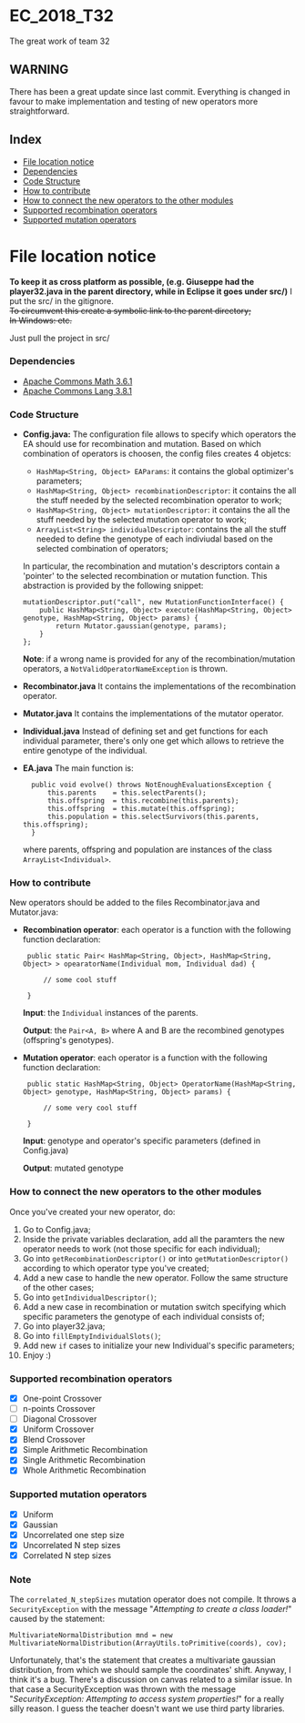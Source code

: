 # EC_2018_T32
The great work of team 32

## WARNING 
 There has been a great update since last commit. Everything is changed in favour to make implementation and testing of new operators more straightforward.

## Index

 - [File location notice](#file-location-notice)
 - [Dependencies](#dependencies)
 - [Code Structure](#code-structure)
 - [How to contribute](#how-to-contribute)
 - [How to connect the new operators to the other modules](#how-to-connect-the-new-operators-to-the-other-modules)
 - [Supported recombination operators](#supported-recombination-operators)
 - [Supported mutation operators](#supported-mutation-operators)

# File location notice
**To keep it as cross platform as possible, (e.g. Giuseppe had the player32.java in the parent directory, while in Eclipse it goes under src/)** I put the src/ in the gitignore.  
~~To circumvent this create a symbolic link to the parent directory;~~  
~~In Windows: etc.~~  

Just pull the project in src/



### Dependencies
 - [Apache Commons Math 3.6.1](http://commons.apache.org/proper/commons-math/)
 - [Apache Commons Lang 3.8.1](https://commons.apache.org/proper/commons-lang/download_lang.cgi)

### Code Structure
 - **Config.java:** The configuration file allows to specify which operators the EA should use for recombination and mutation. Based on which combination of operators is choosen, the config files creates 4 objetcs:
   - `HashMap<String, Object> EAParams`: it contains the global optimizer's parameters;
   - `HashMap<String, Object> recombinationDescriptor`: it contains the all the stuff needed by the selected recombination operator to work;
   - `HashMap<String, Object> mutationDescriptor`: it contains the all the stuff needed by the selected mutation operator to work;
   - `ArrayList<String> individualDescriptor`: contains the all the stuff needed to define the genotype of each indiviudal based on the selected combination of operators;

   In particular, the recombination and mutation's descriptors contain a 'pointer' to the selected recombination or mutation function. This abstraction is provided by the following snippet:

       mutationDescriptor.put("call", new MutationFunctionInterface() {
           public HashMap<String, Object> execute(HashMap<String, Object> genotype, HashMap<String, Object> params) {
               return Mutator.gaussian(genotype, params);
           }
       };

	**Note**: if a wrong name is provided for any of the recombination/mutation operators, a `NotValidOperatorNameException` is thrown.

- **Recombinator.java** It contains the implementations of the recombination operator.
- **Mutator.java** It contains the implementations of the mutator operator.
- **Individual.java** Instead of defining set and get functions for each individual parameter, there's only one get which allows to retrieve the entire genotype of the individual.
- **EA.java** The main function is:

		public void evolve() throws NotEnoughEvaluationsException {
			this.parents    = this.selectParents();
			this.offspring  = this.recombine(this.parents);
			this.offspring  = this.mutate(this.offspring);
			this.population = this.selectSurvivors(this.parents, this.offspring);
		}

	where parents, offspring and population are instances of the class `ArrayList<Individual>`.

### How to contribute
New operators should be added to the files Recombinator.java and Mutator.java:

 - **Recombination operator**: each operator is a function with the following function declaration:

		public static Pair< HashMap<String, Object>, HashMap<String, Object> > opearatorName(Individual mom, Individual dad) {

			// some cool stuff

		}

	**Input**: the `Individual` instances of the parents.
	
	**Output**: the `Pair<A, B>` where A and B are the recombined genotypes (offspring's genotypes).

 - **Mutation operator**: each operator is a function with the following function declaration:

		public static HashMap<String, Object> OperatorName(HashMap<String, Object> genotype, HashMap<String, Object> params) { 

			// some very cool stuff

		}

	**Input**: genotype and operator's specific parameters (defined in Config.java)

	**Output**: mutated genotype

### How to connect the new operators to the other modules
Once you've created your new operator, do:

1. Go to Config.java;
2. Inside the private variables declaration, add all the paramters the new operator needs to work (not those specific for each individual);
3. Go into `getRecombinationDescriptor()` or into `getMutationDescriptor()` according to which operator type you've created;
4. Add a new case to handle the new operator. Follow the same structure of the other cases;
5. Go into `getIndividualDescriptor()`;
6. Add a new case in recombination or mutation switch specifying which specific parameters the genotype of each individual consists of;
7. Go into player32.java;
8. Go into `fillEmptyIndividualSlots()`;
9. Add new `if` cases to initialize your new Individual's specific parameters;
10. Enjoy :)

### Supported recombination operators

 - [x] One-point Crossover
 - [ ] n-points Crossover
 - [ ] Diagonal Crossover
 - [x] Uniform Crossover
 - [x] Blend Crossover
 - [x] Simple Arithmetic Recombination
 - [x] Single Arithmetic Recombination 
 - [x] Whole Arithmetic Recombination

### Supported mutation operators

 - [x] Uniform
 - [x] Gaussian
 - [x] Uncorrelated one step size
 - [x] Uncorrelated N step sizes
 - [x] Correlated N step sizes

 ### Note
 The `correlated_N_stepSizes` mutation operator does not compile. It throws a `SecurityException` with the message "*Attempting to create a class loader!*" caused by the statement:

	MultivariateNormalDistribution mnd = new MultivariateNormalDistribution(ArrayUtils.toPrimitive(coords), cov);

Unfortunately, that's the statement that creates a multivariate gaussian distribution, from which we should sample the coordinates' shift. Anyway, I think it's a bug. There's a discussion on canvas related to a similar issue. In that case a SecurityException was thrown with the message "*SecurityException: Attempting to access system properties!*" for a really silly reason. I guess the teacher doesn't want we use third party libraries.
